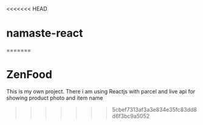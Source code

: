 <<<<<<< HEAD
# namaste-react

<!-- react code -->

<!-- Food ordering -->
<!--
Planning of food deliver site
  Header
    -Logo
    -Nav-Items
  Body
    -Search
    -RestaurantContainer
      -RestaurantCard
        -img
        -Name of Res, Star rating , cuisine, delivery timer
  Footer
    -Copyright
    -Links
    -Address
    -Contact
-->
<!-- Namaste React 🚀
Parcel
    Dev Build
    Local Server
    HMR = Hot Module Replacement
    File Watching Algorithm - written in C++
    Caching - Faster Builds
    Image Optimization
    Minification
    Bundling
    Compress
    Consistent Hashing
    Code Splitting
    Differential Bundling - support older browsers
    Diagnostic
    Error Handling
    HTTPs
    Tree Shaking - remove unused code
    Different dev and prod bundles


Namaste Food
/**

Header
  Logo
  Nav Items
Body
  Search
  RestaurantContainer
  RestaurantCard
  - Img
  - Name of Res, Star Rating, cuisine, delery tie
Footer
    Copyright
    Links
    Address
    Contact */
Two types of Export/Import

    Default Export/Import
    export default Component; import Component from "path";

    Named Export/Import
    export const Component; import {Component} from "path";

React Hooks
(Normal JS utility functions)

    useState() - Superpowerful State Variables in react
    useEffect()
2 types Routing in web apps
    Client Side Routing
    Server Side Routing
Redux Toolkit
    Install @reduxjs/toolkit and react-redux
    Build our store
    Connect our store to our app
    Slice (cartSlice)
    dispatch(action)
    Selector -->
=======
# ZenFood
This is my own project. There i am using Reactjs with parcel and live api for showing product photo and item name  
>>>>>>> 5cbef7313af3a3e834e35fc83dd8d6f3bc9a5052
